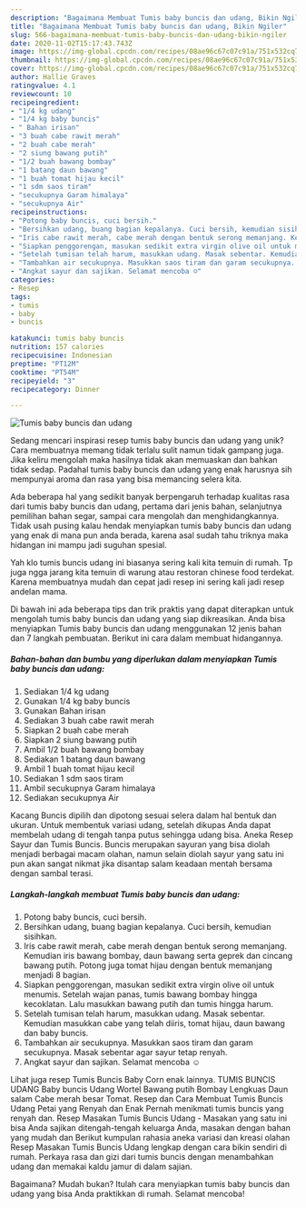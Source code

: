 ```yaml
---
description: "Bagaimana Membuat Tumis baby buncis dan udang, Bikin Ngiler"
title: "Bagaimana Membuat Tumis baby buncis dan udang, Bikin Ngiler"
slug: 566-bagaimana-membuat-tumis-baby-buncis-dan-udang-bikin-ngiler
date: 2020-11-02T15:17:43.743Z
image: https://img-global.cpcdn.com/recipes/08ae96c67c07c91a/751x532cq70/tumis-baby-buncis-dan-udang-foto-resep-utama.jpg
thumbnail: https://img-global.cpcdn.com/recipes/08ae96c67c07c91a/751x532cq70/tumis-baby-buncis-dan-udang-foto-resep-utama.jpg
cover: https://img-global.cpcdn.com/recipes/08ae96c67c07c91a/751x532cq70/tumis-baby-buncis-dan-udang-foto-resep-utama.jpg
author: Hallie Graves
ratingvalue: 4.1
reviewcount: 10
recipeingredient:
- "1/4 kg udang"
- "1/4 kg baby buncis"
- " Bahan irisan"
- "3 buah cabe rawit merah"
- "2 buah cabe merah"
- "2 siung bawang putih"
- "1/2 buah bawang bombay"
- "1 batang daun bawang"
- "1 buah tomat hijau kecil"
- "1 sdm saos tiram"
- "secukupnya Garam himalaya"
- "secukupnya Air"
recipeinstructions:
- "Potong baby buncis, cuci bersih."
- "Bersihkan udang, buang bagian kepalanya. Cuci bersih, kemudian sisihkan."
- "Iris cabe rawit merah, cabe merah dengan bentuk serong memanjang. Kemudian iris bawang bombay, daun bawang serta geprek dan cincang bawang putih. Potong juga tomat hijau dengan bentuk memanjang menjadi 8 bagian."
- "Siapkan penggorengan, masukan sedikit extra virgin olive oil untuk menumis. Setelah wajan panas, tumis bawang bombay hingga kecoklatan. Lalu masukkan bawang putih dan tumis hingga harum."
- "Setelah tumisan telah harum, masukkan udang. Masak sebentar. Kemudian masukkan cabe yang telah diiris, tomat hijau, daun bawang dan baby buncis."
- "Tambahkan air secukupnya. Masukkan saos tiram dan garam secukupnya. Masak sebentar agar sayur tetap renyah."
- "Angkat sayur dan sajikan. Selamat mencoba ☺️"
categories:
- Resep
tags:
- tumis
- baby
- buncis

katakunci: tumis baby buncis 
nutrition: 157 calories
recipecuisine: Indonesian
preptime: "PT12M"
cooktime: "PT54M"
recipeyield: "3"
recipecategory: Dinner

---
```



![Tumis baby buncis dan udang](https://img-global.cpcdn.com/recipes/08ae96c67c07c91a/751x532cq70/tumis-baby-buncis-dan-udang-foto-resep-utama.jpg)

Sedang mencari inspirasi resep tumis baby buncis dan udang yang unik? Cara membuatnya memang tidak terlalu sulit namun tidak gampang juga. Jika keliru mengolah maka hasilnya tidak akan memuaskan dan bahkan tidak sedap. Padahal tumis baby buncis dan udang yang enak harusnya sih mempunyai aroma dan rasa yang bisa memancing selera kita.

Ada beberapa hal yang sedikit banyak berpengaruh terhadap kualitas rasa dari tumis baby buncis dan udang, pertama dari jenis bahan, selanjutnya pemilihan bahan segar, sampai cara mengolah dan menghidangkannya. Tidak usah pusing kalau hendak menyiapkan tumis baby buncis dan udang yang enak di mana pun anda berada, karena asal sudah tahu triknya maka hidangan ini mampu jadi suguhan spesial.

Yah klo tumis buncis udang ini biasanya sering kali kita temuin di rumah. Tp juga ngga jarang kita temuin di warung atau restoran chinese food terdekat. Karena membuatnya mudah dan cepat jadi resep ini sering kali jadi resep andelan mama.


Di bawah ini ada beberapa tips dan trik praktis yang dapat diterapkan untuk mengolah tumis baby buncis dan udang yang siap dikreasikan. Anda bisa menyiapkan Tumis baby buncis dan udang menggunakan 12 jenis bahan dan 7 langkah pembuatan. Berikut ini cara dalam membuat hidangannya.

<!--inarticleads1-->

##### Bahan-bahan dan bumbu yang diperlukan dalam menyiapkan Tumis baby buncis dan udang:

1. Sediakan 1/4 kg udang
1. Gunakan 1/4 kg baby buncis
1. Gunakan  Bahan irisan
1. Sediakan 3 buah cabe rawit merah
1. Siapkan 2 buah cabe merah
1. Siapkan 2 siung bawang putih
1. Ambil 1/2 buah bawang bombay
1. Sediakan 1 batang daun bawang
1. Ambil 1 buah tomat hijau kecil
1. Sediakan 1 sdm saos tiram
1. Ambil secukupnya Garam himalaya
1. Sediakan secukupnya Air


Kacang Buncis dipilih dan dipotong sesuai selera dalam hal bentuk dan ukuran. Untuk membentuk variasi udang, setelah dikupas Anda dapat membelah udang di tengah tanpa putus sehingga udang bisa. Aneka Resep Sayur dan Tumis Buncis. Buncis merupakan sayuran yang bisa diolah menjadi berbagai macam olahan, namun selain diolah sayur yang satu ini pun akan sangat nikmat jika disantap salam keadaan mentah bersama dengan sambal terasi. 

<!--inarticleads2-->

##### Langkah-langkah membuat Tumis baby buncis dan udang:

1. Potong baby buncis, cuci bersih.
1. Bersihkan udang, buang bagian kepalanya. Cuci bersih, kemudian sisihkan.
1. Iris cabe rawit merah, cabe merah dengan bentuk serong memanjang. Kemudian iris bawang bombay, daun bawang serta geprek dan cincang bawang putih. Potong juga tomat hijau dengan bentuk memanjang menjadi 8 bagian.
1. Siapkan penggorengan, masukan sedikit extra virgin olive oil untuk menumis. Setelah wajan panas, tumis bawang bombay hingga kecoklatan. Lalu masukkan bawang putih dan tumis hingga harum.
1. Setelah tumisan telah harum, masukkan udang. Masak sebentar. Kemudian masukkan cabe yang telah diiris, tomat hijau, daun bawang dan baby buncis.
1. Tambahkan air secukupnya. Masukkan saos tiram dan garam secukupnya. Masak sebentar agar sayur tetap renyah.
1. Angkat sayur dan sajikan. Selamat mencoba ☺️


Lihat juga resep Tumis Buncis Baby Corn enak lainnya. TUMIS BUNCIS UDANG Baby buncis Udang Wortel Bawang putih Bombay Lengkuas Daun salam Cabe merah besar Tomat. Resep dan Cara Membuat Tumis Buncis Udang Petai yang Renyah dan Enak Pernah menikmati tumis buncis yang renyah dan. Resep Masakan Tumis Buncis Udang - Masakan yang satu ini bisa Anda sajikan ditengah-tengah keluarga Anda, masakan dengan bahan yang mudah dan Berikut kumpulan rahasia aneka variasi dan kreasi olahan Resep Masakan Tumis Buncis Udang lengkap dengan cara bikin sendiri di rumah. Perkaya rasa dan gizi dari tumis buncis dengan menambahkan udang dan memakai kaldu jamur di dalam sajian. 

Bagaimana? Mudah bukan? Itulah cara menyiapkan tumis baby buncis dan udang yang bisa Anda praktikkan di rumah. Selamat mencoba!
